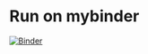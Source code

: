 # Run on mybinder
[![Binder](https://mybinder.org/badge_logo.svg)](https://mybinder.org/v2/gh/patrickhaddadteaching/caracaes/main?urlpath=voila%2Frender%2Fcaracaes_binder.ipynb)
